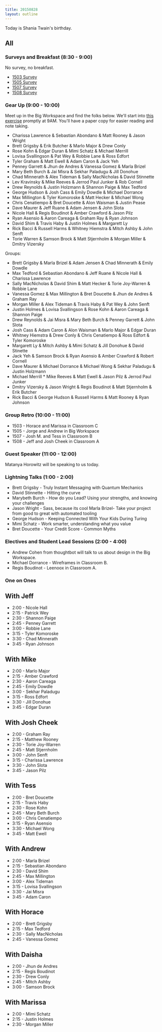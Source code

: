 ```yaml
---
title: 20150828
layout: outline
---
```


Today is Shania Twain's birthday.

## All

### Surveys and Breakfast (8:30 - 9:00)

No survey, no breakfast.

* [1503 Survey](http://goo.gl/forms/HFyFPwxPsW)
* [1505 Survey](http://goo.gl/forms/qn1z8C8IcU)
* [1507 Survey](http://goo.gl/forms/4dx8mnkhPn)
* [1508 Survey](http://goo.gl/forms/uOK8uyi9d8)

### Gear Up (9:00 - 10:00)

Meet up in the Big Workspace and find the folks below. We'll start into [this exercise](https://github.com/turingschool/gear-up/blob/master/privilege.markdown) promptly at 9AM. You'll have a paper copy for easier reading and note taking.

* Charissa Lawrence & Sebastian Abondano & Matt Rooney & Jason Wright
* Brett Grigsby & Erik Butcher & Marlo Major & Drew Conly
* Rose Kohn & Edgar Duran & Mimi Schatz & Michael Merrill
* Lovisa Svallingson & Pat Wey & Robbie Lane & Ross Edfort
* Tyler Graham & Matt Ewell & Adam Caron & Jack Yeh
* Penney Garrett & Jhun de Andres & Vanessa Gomez & Marla Brizel
* Mary Beth Burch & Jai Misra & Sekhar Paladugu & Jill Donohue
* Chad Minnerath & Alex Tideman & Sally MacNicholas & David Stinnette
* Lev Kravinsky & Mike Reeves & Jerrod Paul Junker & Rob Cornell
* Drew Reynolds & Justin Holzmann & Shannon Paige & Max Tedford
* George Hudson & Josh Cass & Emily Dowdle & Michael Dorrance
* Max Millington & Tyler Komoroske & Matt Hecker & Michael Wong
* Chris Cenatiempo & Bret Doucette & Alon Waisman & Justin Pease
* Dave Maurer & Jeff Ruane & Adam Jensen & John Slota
* Nicole Hall & Regis Boudinot & Amber Crawford & Jason Pilz
* Ryan Asensio & Aaron Careaga & Graham Ray & Ryan Johnson
* David Shim & Travis Haby & Justin Holmes & Margarett Ly
* Rick Bacci & Russell Harms & Whitney Hiemstra & Mitch Ashby & John Senft
* Torie Warren & Samson Brock & Matt Stjernholm & Morgan Miller & Dmitry Vizersky

Groups:

* Brett Grigsby & Marla Brizel & Adam Jensen & Chad Minnerath & Emily Dowdle
* Max Tedford & Sebastian Abondano & Jeff Ruane & Nicole Hall & Charissa Lawrence
* Sally MacNicholas & David Shim & Matt Hecker & Torie Joy-Warren & Robbie Lane
* Vanessa Gomez & Max Millington & Bret Doucette & Jhun de Andres & Graham Ray
* Morgan Miller & Alex Tideman & Travis Haby & Pat Wey & John Senft
* Justin Holmes & Lovisa Svallingson & Rose Kohn & Aaron Careaga & Shannon Paige
* Drew Reynolds & Jai Misra & Mary Beth Burch & Penney Garrett & John Slota
* Josh Cass & Adam Caron & Alon Waisman & Marlo Major & Edgar Duran
* Whitney Hiemstra & Drew Conly & Chris Cenatiempo & Ross Edfort & Tyler Komoroske
* Margarett Ly & Mitch Ashby & Mimi Schatz & Jill Donohue & David Stinette 
* Jack Yeh & Samson Brock & Ryan Asensio & Amber Crawford & Robert Cornell
* Dave Maurer & Michael Dorrance & Michael Wong & Sekhar Paladugu & Justin Holzmann
* Michael Merrill * Mike Reeves & Matt Ewell & Jason Pilz & Jerrod Paul Junker  
* Dmitry Vizersky & Jason Wright & Regis Boudinot & Matt Stjernholm & Erik Butcher
* Rick Bacci & George Hudson & Russell Harms & Matt Rooney & Ryan Johnson

### Group Retro (10:00 - 11:00)

* 1503 - Horace and Marissa in Classroom C
* 1505 - Jorge and Andrew in Big Workspace
* 1507 - Josh M. and Tess in Classroom B
* 1508 - Jeff and Josh Cheek in Classroom A

### Guest Speaker (11:00 - 12:00)

Matanya Horowitz will be speaking to us today.


### Lightning Talks (1:00 - 2:00)

* Brett Grigsby - Truly Instant Messaging with Quantum Mechanics
* David Stinnette - Hitting the curve
* Marybeth Burch - How do you Lead? Using your strengths, and knowing your challenges
* Jason Wright - Sass, because its cool
Marla Brizel- Take your project from good to great with automated tooling
* George Hudson - Keeping Connected With Your Kids During Turing
* Mimi Schatz - Work smarter, understanding what you value
* Bret Doucette - Your Credit Score - Common Myths


### Electives and Student Lead Sessions (2:00 - 4:00)

* Andrew Cohen from thoughtbot will talk to us about design in the Big Workspace.
* Michael Dorrance - Wireframes in Classroom B.
* Regis Boudinot - Leenoox in Classroom A.

### One on Ones

## With Jeff

* 2:00 - Nicole Hall
* 2:15 - Patrick Wey
* 2:30 - Shannon Paige
* 2:45 - Penney Garrett
* 3:00 - Robbie Lane
* 3:15 - Tyler Komoroske
* 3:30 - Chad Minnerath
* 3:45 - Ryan Johnson

## With Mike

* 2:00 - Marlo Major
* 2:15 - Amber Crawford
* 2:30 - Aaron Careaga
* 2:45 - Emily Dowdle
* 3:00 - Sekhar Paladugu
* 3:15 - Ross Edfort
* 3:30 - Jill Donohue
* 3:45 - Edgar Duran

## With Josh Cheek

* 2:00 - Graham Ray
* 2:15 - Matthew Rooney
* 2:30 - Torie Joy-Warren
* 2:45 - Matt Stjernholm
* 3:00 - John Senft
* 3:15 - Charissa Lawrence
* 3:30 - John Slota
* 3:45 - Jason Pilz

## With Tess

* 2:00 - Bret Doucette
* 2:15 - Travis Haby
* 2:30 - Rose Kohn
* 2:45 - Mary Beth Burch
* 3:00 - Chris Cenatiempo
* 3:15 - Ryan Asensio
* 3:30 - Michael Wong
* 3:45 - Matt Ewell

## With Andrew

* 2:00 - Marla Brizel
* 2:15 - Sebastian Abondano
* 2:30 - David Shim
* 2:45 - Max Millington
* 3:00 - Alex Tideman
* 3:15 - Lovisa Svallingson
* 3:30 - Jai Misra
* 3:45 - Adam Caron



## With Horace

* 2:00 - Brett Grigsby
* 2:15 - Max Tedford
* 2:30 - Sally MacNicholas
* 2:45 - Vanessa Gomez

## With Daisha

* 2:00 - Jhun de Andres
* 2:15 - Regis Boudinot
* 2:30 - Drew Conly
* 2:45 - Mitch Ashby
* 3:00 - Samson Brock


## With Marissa

* 2:00 - Mimi Schatz
* 2:15 - Justin Holmes
* 2:30 - Morgan Miller
